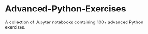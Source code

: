 # Advanced-Python-Exercises
A collection of Jupyter notebooks containing 100+ advanced Python exercises.
